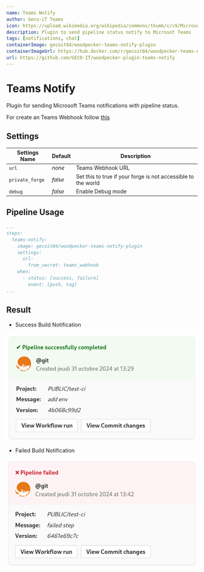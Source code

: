 ```yaml
---
name: Teams Notify
author: Geco-iT Teams
icon: https://upload.wikimedia.org/wikipedia/commons/thumb/c/c9/Microsoft_Office_Teams_%282018%E2%80%93present%29.svg/langfr-110px-Microsoft_Office_Teams_%282018%E2%80%93present%29.svg.png
description: Plugin to send pipeline status notify to Microsot Teams
tags: [notifications, chat]
containerImage: gecoit84/woodpecker-teams-notify-plugin
containerImageUrl: https://hub.docker.com/r/gecoit84/woodpecker-teams-notify-plugin
url: https://github.com/GECO-IT/woodpecker-plugin-teams-notify
---
```


# Teams Notify

Plugin for sending Microsoft Teams notifications with pipeline status.

For create an Teams Webhook follow [this](https://learn.microsoft.com/en-us/microsoftteams/platform/webhooks-and-connectors/how-to/add-incoming-webhook)

## Settings

| Settings Name   | Default | Description                                                   |
| --------------- | ------- | ------------------------------------------------------------- |
| `url`           | _none_  | Teams Webhook URL                                             |
| `private_forge` | _false_ | Set this to true if your forge is not accessible to the world |
| `debug`         | _false_ | Enable Debug mode                                             |

## Pipeline Usage

```yaml
...
steps:
  teams-notify:
    image: gecoit84/woodpecker-teams-notify-plugin
    settings:
      url:
        from_secret: teams_webhook
    when:
      - status: [success, failure]
        event: [push, tag]
...
```

## Result

- Success Build Notification

![sucess](./assets/success.png)

- Failed Build Notification

![failed](./assets/failed.png)

